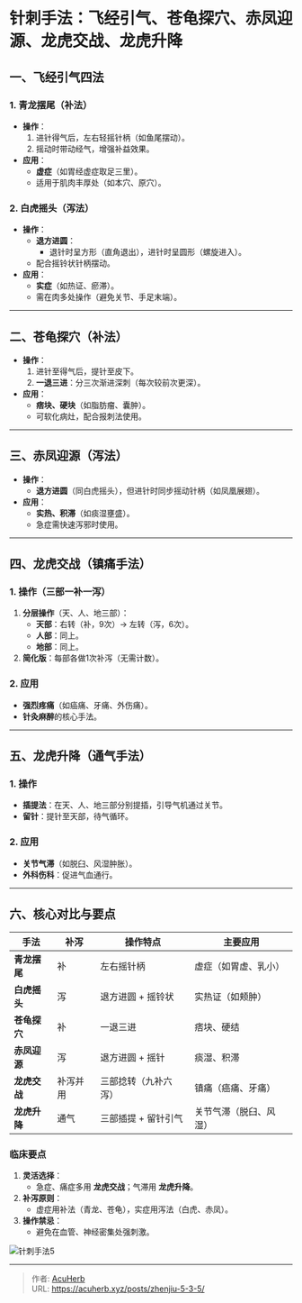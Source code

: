# 针刺手法：飞经引气、苍龟探穴、赤凤迎源、龙虎交战、龙虎升降


## **一、飞经引气四法**
### **1. 青龙摆尾（补法）**
- **操作**：  
  1. 进针得气后，左右轻摇针柄（如鱼尾摆动）。  
  2. 摇动时带动经气，增强补益效果。  
- **应用**：  
  - **虚症**（如胃经虚症取足三里）。  
  - 适用于肌肉丰厚处（如本穴、原穴）。  

### **2. 白虎摇头（泻法）**
- **操作**：  
  - **退方进圆**：  
    - 退针时呈方形（直角退出），进针时呈圆形（螺旋进入）。  
  - 配合摇铃状针柄摆动。  
- **应用**：  
  - **实症**（如热证、瘀滞）。  
  - 需在肉多处操作（避免关节、手足末端）。  

---

## **二、苍龟探穴（补法）**
- **操作**：  
  1. 进针至得气后，提针至皮下。  
  2. **一退三进**：分三次渐进深刺（每次较前次更深）。  
- **应用**：  
  - **痞块、硬块**（如脂肪瘤、囊肿）。  
  - 可软化病灶，配合报刺法使用。  

---

## **三、赤凤迎源（泻法）**
- **操作**：  
  - **退方进圆**（同白虎摇头），但进针时同步摇动针柄（如凤凰展翅）。  
- **应用**：  
  - **实热、积滞**（如痰湿壅盛）。  
  - 急症需快速泻邪时使用。  

---

## **四、龙虎交战（镇痛手法）**
### **1. 操作（三部一补一泻）**  
1. **分层操作**（天、人、地三部）：  
   - **天部**：右转（补，9次）→ 左转（泻，6次）。  
   - **人部**：同上。  
   - **地部**：同上。  
2. **简化版**：每部各做1次补泻（无需计数）。  

### **2. 应用**  
- **强烈疼痛**（如癌痛、牙痛、外伤痛）。  
- **针灸麻醉**的核心手法。  

---

## **五、龙虎升降（通气手法）**
### **1. 操作**  
- **插提法**：在天、人、地三部分别提插，引导气机通过关节。  
- **留针**：提针至天部，待气循环。  

### **2. 应用**  
- **关节气滞**（如脱臼、风湿肿胀）。  
- **外科伤科**：促进气血通行。  

---

## **六、核心对比与要点**
| **手法**       | **补泻** | **操作特点**                | **主要应用**              |  
|----------------|----------|-----------------------------|--------------------------|  
| **青龙摆尾**   | 补       | 左右摇针柄                  | 虚症（如胃虚、乳小）    |  
| **白虎摇头**   | 泻       | 退方进圆 + 摇铃状           | 实热证（如颊肿）        |  
| **苍龟探穴**   | 补       | 一退三进                    | 痞块、硬结              |  
| **赤凤迎源**   | 泻       | 退方进圆 + 摇针             | 痰湿、积滞              |  
| **龙虎交战**   | 补泻并用 | 三部捻转（九补六泻）        | 镇痛（癌痛、牙痛）      |  
| **龙虎升降**   | 通气     | 三部插提 + 留针引气         | 关节气滞（脱臼、风湿）  |  

### **临床要点**  
1. **灵活选择**：  
   - 急症、痛症多用 **龙虎交战**；气滞用 **龙虎升降**。  
2. **补泻原则**：  
   - 虚症用补法（青龙、苍龟），实症用泻法（白虎、赤凤）。  
3. **操作禁忌**：  
   - 避免在血管、神经密集处强刺激。  

![针刺手法5](http://img.xingtan.one/i/2025/07/18/687a44eda2104.webp)

---

> 作者: [AcuHerb](https://acuherb.xyz)  
> URL: https://acuherb.xyz/posts/zhenjiu-5-3-5/  

